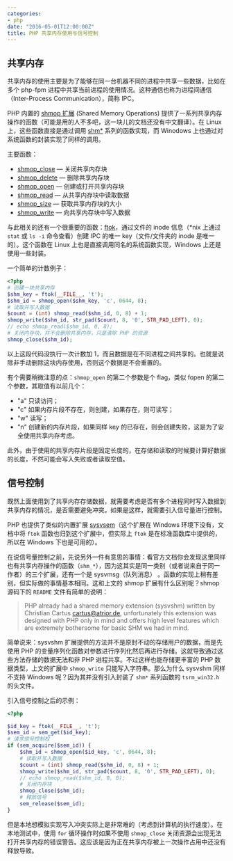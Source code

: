 ```yaml
---
categories:
- php
date: "2016-05-01T12:00:00Z"
title: PHP 共享内存使用与信号控制
---
```


## 共享内存

共享内存的使用主要是为了能够在同一台机器不同的进程中共享一些数据，比如在多个 php-fpm 进程中共享当前进程的使用情况。这种通信也称为进程间通信（Inter-Process Communication），简称 IPC。

PHP 内置的 [shmop 扩展](http://php.net/manual/zh/book.shmop.php) (Shared Memory Operations) 提供了一系列共享内存操作的函数（可能是用的人不多吧，这一块儿的文档还没有中文翻译）。在 Linux 上，这些函数直接是通过调用 [shm*](https://beej.us/guide/bgipc/output/html/multipage/shm.html) 系列的函数实现，而 Winodows 上也通过对系统函数的封装实现了同样的调用。

主要函数：

- [shmop_close](http://php.net/manual/zh/function.shmop-close.php) — 关闭共享内存块
- [shmop_delete](http://php.net/manual/zh/function.shmop-delete.php) — 删除共享内存块
- [shmop_open](http://php.net/manual/zh/function.shmop-open.php) — 创建或打开共享内存块
- [shmop_read](http://php.net/manual/zh/function.shmop-read.php) — 从共享内存块中读取数据
- [shmop_size](http://php.net/manual/zh/function.shmop-size.php) — 获取共享内存块的大小
- [shmop_write](http://php.net/manual/zh/function.shmop-write.php) — 向共享内存块中写入数据

与此相关的还有一个很重要的函数：[ftok](http://php.net/manual/zh/function.ftok.php)，通过文件的 inode 信息（*nix 上通过 `stat` 或 `ls -i` 命令查看）创建 IPC 的唯一 key（文件/文件夹的 inode 是唯一的）。这个函数在 Linux 上也是直接调用同名的系统函数实现，Windows 上还是使用一些封装。

一个简单的计数例子：

``` php
<?php
# 创建一块共享内存
$shm_key = ftok(__FILE__, 't');
$shm_id = shmop_open($shm_key, 'c', 0644, 8);
# 读取并写入数据
$count = (int) shmop_read($shm_id, 0, 8) + 1;
shmop_write($shm_id, str_pad($count, 8, '0', STR_PAD_LEFT), 0);
// echo shmop_read($shm_id, 0, 8);
# 关闭内存块，并不会删除共享内存，只是清除 PHP 的资源
shmop_close($shm_id);
```

以上这段代码没执行一次计数加 1，而且数据是在不同进程之间共享的。也就是说除非手动删除这块内存使用，否则这个数据是不会重置的。

有个需要稍微注意的点：`shmop_open` 的第二个参数是个 flag，类似 fopen 的第二个参数，其取值有以前几个：

- "a" 只读访问；
- "c" 如果内存片段不存在，则创建，如果存在，则可读写；
- "w" 读写；
- "n" 创建新的内存片段，如果同样 key 的已存在，则会创建失败，这是为了安全使用共享内存考虑。

此外，由于使用的共享内存片段是固定长度的，在存储和读取的时候要计算好数据的长度，不然可能会写入失败或者读取空值。

## 信号控制

既然上面使用到了共享内存存储数据，就需要考虑是否有多个进程同时写入数据到共享内存的情况，是否需要避免冲突。如果是这样，就需要引入信号量进行控制。

PHP 也提供了类似的内置扩展 [sysvsem](http://php.net/manual/zh/book.sem.php)（这个扩展在 Windows 环境下没有，文档中将 `ftok` 函数也归到这个扩展中，但实际上 `ftok` 是在标准函数库中提供的，所以在 Windows 下也是可用的）。

在说信号量控制之前，先说另外一件有意思的事情：看官方文档你会发现这里同样也有共享内存操作的函数（`shm_*`），因为这其实是同一类别（或者说来自于同一作者）的三个扩展，还有一个是 sysvmsg（队列消息） 。函数的实现上稍有差别，但实际做的事情基本相同。这和上文的 shmop 扩展有什么区别呢？shmop 源码下的 `README` 文件有简单的说明：

> PHP already had a shared memory extension (sysvshm) written by Christian Cartus <cartus@atrior.de>, unfortunately this extension was designed with PHP only in mind and offers high level features which are extremely bothersome for basic SHM we had in mind.

简单说来：sysvshm 扩展提供的方法并不是原封不动的存储用户的数据，而是先使用 PHP 的变量序列化函数对参数进行序列化然后再进行存储。这就导致通过这些方法存储的数据无法和非 PHP 进程共享。不过这样也能存储更丰富的 PHP 数据类型，上文的扩展中 `shmop_write` 只能写入字符串。那么为什么 sysvshm 同样不支持 Windows 呢？因为其并没有引入封装了 `shm*` 系列函数的 `tsrm_win32.h` 的头文件。

引入信号控制之后的示例：

``` php
<?php

$id_key = ftok(__FILE__, 't');
$sem_id = sem_get($id_key);
# 请求信号控制权
if (sem_acquire($sem_id)) {
    $shm_id = shmop_open($id_key, 'c', 0644, 8);
    # 读取并写入数据
    $count = (int) shmop_read($shm_id, 0, 8) + 1;
    shmop_write($shm_id, str_pad($count, 8, '0', STR_PAD_LEFT), 0);
    // echo shmop_read($shm_id, 0, 8);
    # 关闭内存块
    shmop_close($shm_id);
    # 释放信号
    sem_release($sem_id);
}
```

但是本地想模拟实现写入冲突实际上是非常难的（考虑到计算机的执行速度）。在本地测试中，使用 `for` 循环操作时如果不使用 `shmop_close` 关闭资源会出现无法打开共享内存的错误警告。这应该是因为正在共享内存被上一次操作占用中还没有释放导致。
